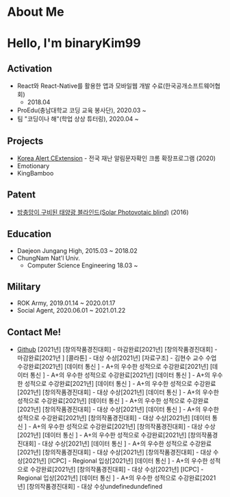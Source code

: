 # About Me

# Hello, I'm binaryKim99

## Activation

- React와 React-Native를 활용한 앱과 모바일웹 개발 수료(한국공개소프트웨어협회)
  - 2018.04
- ProEdu(충남대학교 코딩 교육 봉사단), 2020.03 ~
- 팀 "코딩이나 해"(학업 상상 튜터링), 2020.04 ~

## Projects

- [Korea Alert CExtension](https://github.com/DuckSooKoong/Korea_Alert_CExtension) - 전국 재난 알림문자확인 크롬 확장프로그램 (2020)
- Emotionary
- KingBamboo

## Patent

- [방충망이 구비된 태양광 블라인드(Solar Photovotaic blind)](http://kipris.or.kr/mobile/search/view_patent.do?applno=1020160075033) (2016)

## Education

- Daejeon Jungang High, 2015.03 ~ 2018.02
- ChungNam Nat'l Univ.
  - Computer Science Engineering 18.03 ~

## Military

- ROK Army, 2019.01.14 ~ 2020.01.17
- Social Agent, 2020.06.01 ~ 2021.01.22

## Contact Me!

- [Github](https://github.com/dblepart99)
[2021년] [창의작품경진대회] - 마감완료[2021년] [창의작품경진대회] - 마감완료[2021년 ] [콜라톤] - 대상 수상[2021년] [자료구조] - 김현수 교수 수업 수강완료[2021년] [데이터 통신 ] - A+의 우수한 성적으로 수강완료[2021년] [데이터 통신 ] - A+의 우수한 성적으로 수강완료[2021년] [데이터 통신 ] - A+의 우수한 성적으로 수강완료[2021년] [데이터 통신 ] - A+의 우수한 성적으로 수강완료[2021년] [창의작품경진대회] - 대상 수상[2021년] [데이터 통신 ] - A+의 우수한 성적으로 수강완료[2021년] [데이터 통신 ] - A+의 우수한 성적으로 수강완료[2021년] [창의작품경진대회] - 대상 수상[2021년] [데이터 통신 ] - A+의 우수한 성적으로 수강완료[2021년] [창의작품경진대회] - 대상 수상[2021년] [데이터 통신 ] - A+의 우수한 성적으로 수강완료[2021년] [창의작품경진대회] - 대상 수상[2021년] [데이터 통신 ] - A+의 우수한 성적으로 수강완료[2021년] [창의작품경진대회] - 대상 수상[2021년] [데이터 통신 ] - A+의 우수한 성적으로 수강완료[2021년] [창의작품경진대회] - 대상 수상[2021년] [창의작품경진대회] - 대상 수상[2021년] [ICPC] - Regional 입상[2021년] [데이터 통신 ] - A+의 우수한 성적으로 수강완료[2021년] [창의작품경진대회] - 대상 수상[2021년] [ICPC] - Regional 입상[2021년] [데이터 통신 ] - A+의 우수한 성적으로 수강완료[2021년] [창의작품경진대회] - 대상 수상undefinedundefined